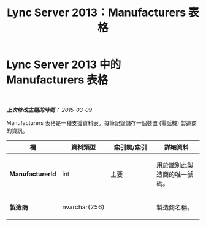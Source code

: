 ﻿---
title: Lync Server 2013：Manufacturers 表格
TOCTitle: Manufacturers 表格
ms:assetid: 734608b3-5a3a-4b61-87dc-9a8551401d06
ms:mtpsurl: https://technet.microsoft.com/zh-tw/library/Gg398549(v=OCS.15)
ms:contentKeyID: 49291307
ms.date: 08/10/2015
mtps_version: v=OCS.15
ms.translationtype: HT
---

# Lync Server 2013 中的 Manufacturers 表格

 

_**上次修改主題的時間：** 2015-03-09_

Manufacturers 表格是一種支援資料表。每筆記錄儲存一個裝置 (電話機) 製造商的資訊。


<table>
<colgroup>
<col style="width: 25%" />
<col style="width: 25%" />
<col style="width: 25%" />
<col style="width: 25%" />
</colgroup>
<thead>
<tr class="header">
<th>欄</th>
<th>資料類型</th>
<th>索引鍵/索引</th>
<th>詳細資料</th>
</tr>
</thead>
<tbody>
<tr class="odd">
<td><p><strong>ManufacturerId</strong></p></td>
<td><p>int</p></td>
<td><p>主要</p></td>
<td><p>用於識別此製造商的唯一號碼。</p></td>
</tr>
<tr class="even">
<td><p><strong>製造商</strong></p></td>
<td><p>nvarchar(256)</p></td>
<td><p> </p></td>
<td><p>製造商名稱。</p></td>
</tr>
</tbody>
</table>

